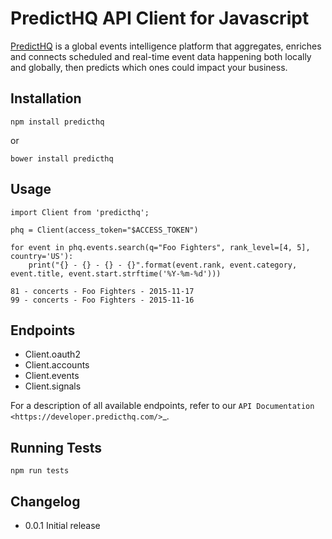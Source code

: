 # PredictHQ API Client for Javascript


[PredictHQ](https://www.predicthq.com/) is a global events intelligence platform that aggregates, enriches and connects scheduled and real-time event data happening both locally and globally, then predicts which ones could impact your business.


## Installation

    npm install predicthq

or

    bower install predicthq
    
## Usage

    import Client from 'predicthq'; 
     
    phq = Client(access_token="$ACCESS_TOKEN")

    for event in phq.events.search(q="Foo Fighters", rank_level=[4, 5], country='US'):
        print("{} - {} - {} - {}".format(event.rank, event.category, event.title, event.start.strftime('%Y-%m-%d')))

    81 - concerts - Foo Fighters - 2015-11-17
    99 - concerts - Foo Fighters - 2015-11-16

## Endpoints

* Client.oauth2
* Client.accounts
* Client.events
* Client.signals

For a description of all available endpoints, refer to our `API Documentation <https://developer.predicthq.com/>`_.

## Running Tests

    npm run tests

## Changelog

* 0.0.1     Initial release
